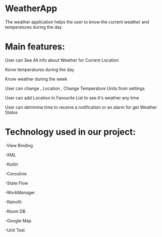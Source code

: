 # WeatherApp


The weather application helps the user to know the current weather and temperatures during the day

# Main features:

User can See All info about Weather for Current Location

Konw temperatures during the day

Know weather during the week

User can change , Location , Change Temperature Units from settings

User can add Location In Favourite List to see it's weather any time 

User can detrimine time to receive a notification or an alarm for get Weather Status 


# Technology used in our project:

-View Binding

-XML

-Kotlin

-Coroutine

-State Flow

-WorkManager

-Retrofit

-Room DB

-Google Map

-Unit Test
